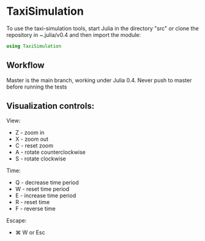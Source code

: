 # TaxiSimulation

To use the taxi-simulation tools, start Julia in the directory "src" or clone the repository in ~.julia/v0.4 and then import the module:

```julia
using TaxiSimulation
```

## Workflow
Master is the main branch, working under Julia 0.4. Never push to master before running the tests

## Visualization controls:
View:
-	Z - zoom in
-	X - zoom out
-	C - reset zoom
-	A - rotate counterclockwise
-	S - rotate clockwise

Time:
-	Q - decrease time period
-	W - reset time period
-	E - increase time period
-	R - reset time
- F - reverse time

Escape:
-	⌘ W or Esc

